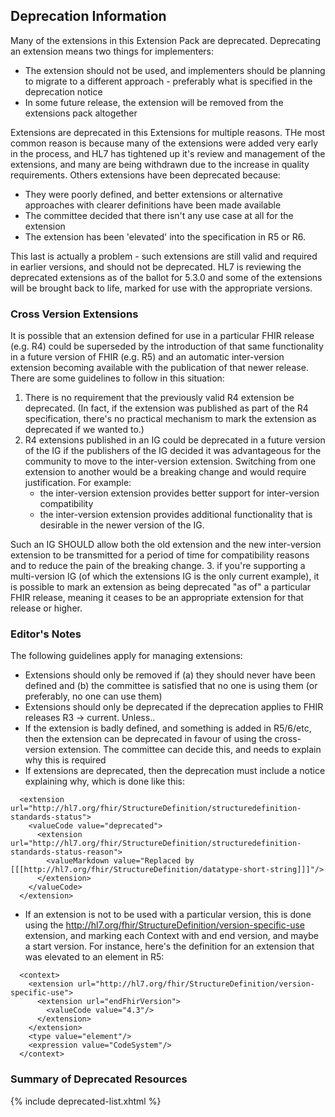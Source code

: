 ## Deprecation Information

Many of the extensions in this Extension Pack are deprecated. 
Deprecating an extension means two things for implementers:

* The extension should not be used, and implementers should be planning to migrate to a different approach - preferably what is specified in the deprecation notice
* In some future release, the extension will be removed from the extensions pack altogether

Extensions are deprecated in this Extensions for multiple reasons. THe most common reason is because many of the extensions were added very early in the process, and HL7 has tightened up it's review and management of the extensions, and many are being withdrawn
due to the increase in quality requirements. Others extensions have been deprecated because:

* They were poorly defined, and better extensions or alternative approaches with clearer definitions have been made available 
* The committee decided that there isn't any use case at all for the extension
* The extension has been 'elevated' into the specification in R5 or R6.

This last is actually a problem - such extensions are still valid and required in earlier versions, and should not be deprecated.
HL7 is reviewing the deprecated extensions as of the ballot for 5.3.0 and some of the extensions will be brought back to life, marked for use with the appropriate versions.

### Cross Version Extensions

It is possible that an extension defined for use in a particular FHIR release (e.g. R4) could be superseded by the introduction of that same functionality in a future version of FHIR (e.g. R5) and an automatic inter-version extension becoming available with the publication of that newer release.  There are some guidelines to follow in this situation:

1. There is no requirement that the previously valid R4 extension be deprecated.  (In fact, if the extension was published as part of the R4 specification, there's no practical mechanism to mark the extension as deprecated if we wanted to.)
2. R4 extensions published in an IG could be deprecated in a future version of the IG if the publishers of the IG decided it was advantageous for the community to move to the inter-version extension.   Switching from one extension to another would be a breaking change and would require justification.  For example:
   * the inter-version extension provides better support for inter-version compatibility
   * the inter-version extension provides additional functionality that is desirable in the newer version of the IG.
   
  Such an IG SHOULD allow both the old extension and the new inter-version extension to be transmitted for a period of time for compatibility reasons and to reduce the pain of the breaking change.
3. if you're supporting a multi-version IG (of which the extensions IG is the only current example), it is possible to mark an extension as being deprecated "as of" a particular FHIR release, meaning it ceases to be an appropriate extension for that release or higher.

### Editor's Notes

The following guidelines apply for managing extensions:

* Extensions should only be removed if (a) they should never have been defined and (b) the committee is satisfied that no one is using them (or preferably, no one can use them)
* Extensions should only be deprecated if the deprecation applies to FHIR releases R3 -> current. Unless..
* If the extension is badly defined, and something is added in R5/6/etc, then the extension can be deprecated in favour of using the cross-version extension. The committee can decide this, and needs to explain why this is required
* If extensions are deprecated, then the deprecation must include a notice explaining why, which is done like this:

````
  <extension url="http://hl7.org/fhir/StructureDefinition/structuredefinition-standards-status">
    <valueCode value="deprecated">
      <extension url="http://hl7.org/fhir/StructureDefinition/structuredefinition-standards-status-reason">
        <valueMarkdown value="Replaced by [[[http://hl7.org/fhir/StructureDefinition/datatype-short-string]]]"/>
      </extension>
    </valueCode>
  </extension>
````

* If an extension is not to be used with a particular version, this is done using the http://hl7.org/fhir/StructureDefinition/version-specific-use extension, and marking each Context with and end version, and maybe a start version. For instance, here's 
the definition for an extension that was elevated to an element in R5:

````
  <context>
    <extension url="http://hl7.org/fhir/StructureDefinition/version-specific-use">
      <extension url="endFhirVersion">
        <valueCode value="4.3"/>
      </extension>
    </extension>
    <type value="element"/>
    <expression value="CodeSystem"/>
  </context>
````

### Summary of Deprecated Resources

{% include deprecated-list.xhtml %}
